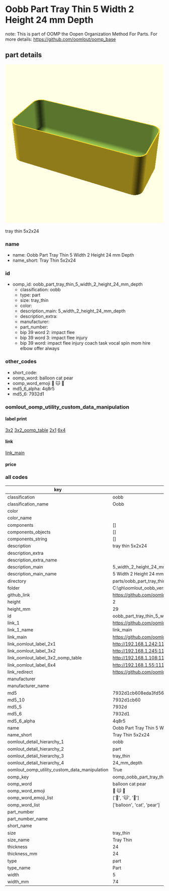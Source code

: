 # Oobb Part Tray Thin 5 Width 2 Height 24 mm Depth  

note: This is part of OOMP the Oopen Organization Method For Parts. For more details: https://github.com/oomlout/oomp_base

##  part details
  

[![](3dpr.png)](3dpr.png)

tray thin 5x2x24



### name
* name: Oobb Part Tray Thin 5 Width 2 Height 24 mm Depth
* name_short: Tray Thin 5x2x24 
### id
* oomp_id: oobb_part_tray_thin_5_width_2_height_24_mm_depth
  * classification: oobb
  * type: part
  * size: tray_thin
  * color: 
  * description_main: 5_width_2_height_24_mm_depth
  * description_extra: 
  * manufacturer: 
  * part_number: 
  * bip 39 word 2: impact flee
  * bip 39 word 3: impact flee injury
  * bip 39 word: impact flee injury coach task vocal spin mom hire elbow offer always

### other_codes
* short_code: 
* oomp_word: balloon cat pear
* oomp_word_emoji :balloon: :cat: :pear:
* md5_6_alpha: 4q8r5
* md5_6: 7932d1






### oomlout_oomp_utility_custom_data_manipulation
#### label print
[3x2](http://192.168.1.245:1112/?label=oomp%204q8r5)
[3x2_oomp_table](http://192.168.1.108:1112/?label=oomp%204q8r5)
[2x1](http://192.168.1.242:1112/?label=oomp%204q8r5)
[6x4](http://192.168.1.55:1112/?label=oomp%204q8r5)    

#### link

[link_main](https://github.com/oomlout/oomlout_oobb_version_4_generated_parts/tree/main/navigation_oomp/oobb/part/tray_thin/5_width_2_height_24_mm_depth/part)                              

#### price







### all codes 
| key | value |  
| --- | --- |  
| classification | oobb |  
| classification_name | Oobb |  
| color |  |  
| color_name |  |  
| components | [] |  
| components_objects | [] |  
| components_string | [] |  
| description | tray thin 5x2x24 |  
| description_extra |  |  
| description_extra_name |  |  
| description_main | 5_width_2_height_24_mm_depth |  
| description_main_name | 5 Width 2 Height 24 mm Depth |  
| directory | parts/oobb_part_tray_thin_5_width_2_height_24_mm_depth |  
| folder | C:\gh\oomlout_oobb_version_4_generated_parts\parts\oobb_part_tray_thin_5_width_2_height_24_mm_depth |  
| github_link | https://github.com/oomlout/oomlout_oomp_part_src/tree/main/parts/oobb_part_tray_thin_5_width_2_height_24_mm_depth |  
| height | 2 |  
| height_mm | 29 |  
| id | oobb_part_tray_thin_5_width_2_height_24_mm_depth |  
| link_1 | https://github.com/oomlout/oomlout_oobb_version_4_generated_parts/tree/main/navigation_oomp/oobb/part/tray_thin/5_width_2_height_24_mm_depth/part |  
| link_1_name | link_main |  
| link_main | https://github.com/oomlout/oomlout_oobb_version_4_generated_parts/tree/main/navigation_oomp/oobb/part/tray_thin/5_width_2_height_24_mm_depth/part |  
| link_oomlout_label_2x1 | http://192.168.1.242:1112/?label=oomp%204q8r5 |  
| link_oomlout_label_3x2 | http://192.168.1.245:1112/?label=oomp%204q8r5 |  
| link_oomlout_label_3x2_oomp_table | http://192.168.1.108:1112/?label=oomp%204q8r5 |  
| link_oomlout_label_6x4 | http://192.168.1.55:1112/?label=oomp%204q8r5 |  
| link_redirect | https://github.com/oomlout/oomlout_oobb_version_4_generated_parts/tree/main/parts/oobb_tray_thin_05_02_24 |  
| manufacturer |  |  
| manufacturer_name |  |  
| md5 | 7932d1cb608eda3fd56f02cae856338e |  
| md5_10 | 7932d1cb60 |  
| md5_5 | 7932d |  
| md5_6 | 7932d1 |  
| md5_6_alpha | 4q8r5 |  
| name | Oobb Part Tray Thin 5 Width 2 Height 24 mm Depth |  
| name_short | Tray Thin 5x2x24  |  
| oomlout_detail_hierarchy_1 | oobb |  
| oomlout_detail_hierarchy_2 | part |  
| oomlout_detail_hierarchy_3 | tray_thin |  
| oomlout_detail_hierarchy_4 | 24_mm_depth |  
| oomlout_oomp_utility_custom_data_manipulation | True |  
| oomp_key | oomp_oobb_part_tray_thin_5_width_2_height_24_mm_depth |  
| oomp_word | balloon cat pear |  
| oomp_word_emoji | :balloon: :cat: :pear: |  
| oomp_word_emoji_list | [':balloon:', ':cat:', ':pear:'] |  
| oomp_word_list | ['balloon', 'cat', 'pear'] |  
| part_number |  |  
| part_number_name |  |  
| short_name |  |  
| size | tray_thin |  
| size_name | Tray Thin |  
| thickness | 24 |  
| thickness_mm | 24 |  
| type | part |  
| type_name | Part |  
| width | 5 |  
| width_mm | 74 |  
